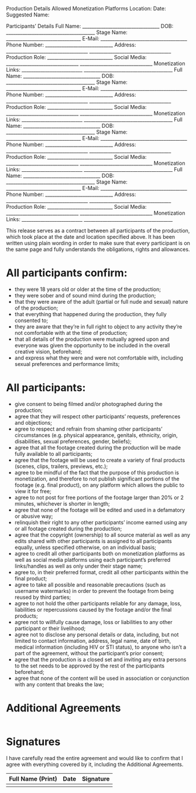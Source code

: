 
Production Details
Allowed Monetization Platforms
Location:
Date:
Suggested Name:



Participants’ Details
Full Name:  _________________________________
DOB: ______________________________________
Stage Name: ________________________________
E-Mail: _____________________________________
Phone Number: _____________________________
Address: ___________________________________
                   ___________________________________
Production Role: ____________________________
Social Media: _______________________________
                            _______________________________
Monetization Links: __________________________
            ______________________________________
Full Name:  _________________________________
DOB: ______________________________________
Stage Name: ________________________________
E-Mail: _____________________________________
Phone Number: _____________________________
Address: ___________________________________
                   ___________________________________
Production Role: ____________________________
Social Media: _______________________________
                            _______________________________
Monetization Links: __________________________
            ______________________________________
Full Name:  _________________________________
DOB: ______________________________________
Stage Name: ________________________________
E-Mail: _____________________________________
Phone Number: _____________________________
Address: ___________________________________
                   ___________________________________
Production Role: ____________________________
Social Media: _______________________________
                            _______________________________
Monetization Links: __________________________
            ______________________________________
Full Name:  _________________________________
DOB: ______________________________________
Stage Name: ________________________________
E-Mail: _____________________________________
Phone Number: _____________________________
Address: ___________________________________
                   ___________________________________
Production Role: ____________________________
Social Media: _______________________________
                            _______________________________
Monetization Links: __________________________
            ______________________________________

This release serves as a contract between all participants of the production, which took place at the date and location specified above. It has been written using plain wording in order to make sure that every participant is on the same page and fully understands the obligations, rights and allowances.

# All participants confirm:
- they were 18 years old or older at the time of the production;
- they were sober and of sound mind during the production;
- that they were aware of the adult (partial or full nude and sexual) nature of the production;
- that everything that happened during the production, they fully consented to;
- they are aware that they’re in full right to object to any activity they’re not comfortable with at the time of production;
- that all details of the production were mutually agreed upon and everyone was given the opportunity to be included in the overall creative vision, beforehand;
- and express what they were and were not comfortable with, including  sexual preferences and performance limits;

# All participants:
- give consent to being filmed and/or photographed during the production;
- agree that they will respect other participants’ requests, preferences and objections;
- agree to respect and refrain from shaming other participants’ circumstances (e.g. physical appearance, genitals, ethnicity, origin, disabilities, sexual preferences, gender, beliefs);
- agree that all the footage created during the production will be made fully available to all participants;
- agree that the footage will be used to create a variety of final products (scenes, clips, trailers, previews, etc.);
- agree to be mindful of the fact that the purpose of this production is monetization, and therefore to not publish significant portions of the footage (e.g. final product), on any platform which allows the public to view it for free;
- agree to not post for free portions of the footage larger than 20% or 2 minutes, whichever is shorter in length;
- agree that none of the footage will be edited and used in a defamatory or abusive way;
- relinquish their right to any other participants’ income earned using any or all footage created during the production;
- agree that the copyright (ownership) to all source material as well as any edits shared with other participants is assigned to all participants equally, unless specified otherwise, on an individual basis;
- agree to credit all other participants both on monetization platforms as well as social media platforms using each participant’s preferred links/handles as well as only under their stage name;
- agree to, in their preferred format, credit all other participants within the final product;
- agree to take all possible and reasonable precautions (such as username watermarks) in order to prevent the footage from being reused by third parties;
- agree to not hold the other participants reliable for any damage, loss, liabilities or repercussions caused by the footage and/or the final products;
- agree not to willfully cause damage, loss or liabilities to any other participant or their livelihood;
- agree not to disclose any personal details or data, including, but not limited to contact information, address, legal name, date of birth, medical information (including HIV or STI status), to anyone who isn’t a part of the agreement, without the participant’s prior consent;
- agree that the production is a closed set and inviting any extra persons to the set needs to be approved by the rest of the participants beforehand;
- agree that none of the content will be used in association or conjunction with any content that breaks the law;

# Additional Agreements
|   |
|---|

# Signatures
I have carefully read the entire agreement and would like to confirm that I agree with everything covered by it, including the Additional Agreements.

| Full Name (Print) | Date | Signature |
|-------------------|------|-----------|
|                   |      |           |












